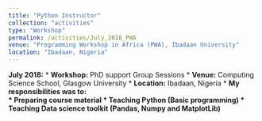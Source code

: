 ```yaml
---
title: "Python Instructor"
collection: "activities"
type: "Workshop"
permalink: /activities/July_2018_PWA
venue: "Programming Workshop in Africa (PWA), Ibadaan University"
location: "Ibadaan, Nigeria"
---
```

<b>July 2018:</b>
    * <b>Workshop:</b> PhD support Group Sessions
    * <b>Venue:</b> Computing Science School, Glasgow University
    * <b>Location:</b> Ibadaan, Nigeria
    * <b>My responsibilities was to:<b> <br />
        * Preparing course material
        * Teaching Python (Basic programming)
        * Teaching Data science toolkit (Pandas, Numpy and MatplotLib)

